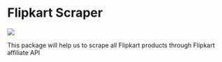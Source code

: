 # Flipkart Scraper 

![](https://github.com/hi-imcodeman/flipkart-scraper/workflows/.github/workflows/main.yml/badge.svg)

This package will help us to scrape all Flipkart products through Flipkart affiliate API
